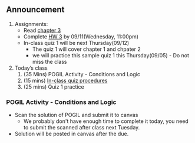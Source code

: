 ## Announcement
1. Assignments:
   - Read [chapter 3](https://canvas.jmu.edu/courses/2035420/assignments/18966141?module_item_id=40563343)
   - Complete [HW 3](https://w3.cs.jmu.edu/cs149/f24/hw/hw2/) by 09/11(Wednesday, 11:00pm)
   - In-class quiz 1 will be next Thursday(09/12)
      - The quiz 1 will cover chapter 1 and chpater 2
      - we will practice this sample quiz 1 this Thursday(09/05) - Do not miss the class
2. Today’s class
   1. (35 Mins) POGIL Activity - Conditions and Logic
   2. (15 mins) [In-class quiz procedures](In_class_Quiz_Procedures.md) 
   5. (25 mins) Quiz 1 practice

### POGIL Activity - Conditions and Logic
- Scan the solution of POGIL and submit it to canvas
  - We probably don't have enough time to complete it today, you need to submit the scanned after class next Tuesday.
- Solution will be posted in canvas after the due.
  
